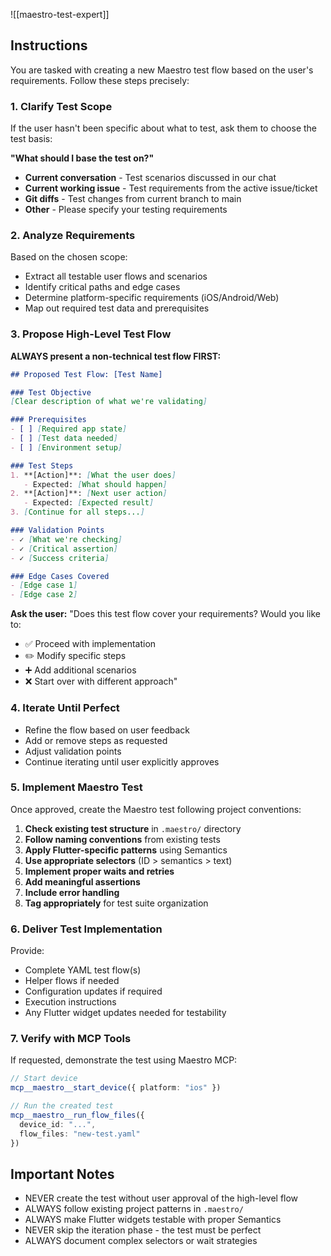 ![[maestro-test-expert]]

## Instructions

You are tasked with creating a new Maestro test flow based on the user's requirements. Follow these steps precisely:

### 1. Clarify Test Scope

If the user hasn't been specific about what to test, ask them to choose the test basis:

**"What should I base the test on?"**
- **Current conversation** - Test scenarios discussed in our chat
- **Current working issue** - Test requirements from the active issue/ticket
- **Git diffs** - Test changes from current branch to main
- **Other** - Please specify your testing requirements

### 2. Analyze Requirements

Based on the chosen scope:
- Extract all testable user flows and scenarios
- Identify critical paths and edge cases
- Determine platform-specific requirements (iOS/Android/Web)
- Map out required test data and prerequisites

### 3. Propose High-Level Test Flow

**ALWAYS present a non-technical test flow FIRST:**

```markdown
## Proposed Test Flow: [Test Name]

### Test Objective
[Clear description of what we're validating]

### Prerequisites
- [ ] [Required app state]
- [ ] [Test data needed]
- [ ] [Environment setup]

### Test Steps
1. **[Action]**: [What the user does]
   - Expected: [What should happen]
2. **[Action]**: [Next user action]
   - Expected: [Expected result]
3. [Continue for all steps...]

### Validation Points
- ✓ [What we're checking]
- ✓ [Critical assertion]
- ✓ [Success criteria]

### Edge Cases Covered
- [Edge case 1]
- [Edge case 2]
```

**Ask the user:**
"Does this test flow cover your requirements? Would you like to:
- ✅ Proceed with implementation
- ✏️ Modify specific steps
- ➕ Add additional scenarios
- ❌ Start over with different approach"

### 4. Iterate Until Perfect

- Refine the flow based on user feedback
- Add or remove steps as requested
- Adjust validation points
- Continue iterating until user explicitly approves

### 5. Implement Maestro Test

Once approved, create the Maestro test following project conventions:

1. **Check existing test structure** in `.maestro/` directory
2. **Follow naming conventions** from existing tests
3. **Apply Flutter-specific patterns** using Semantics
4. **Use appropriate selectors** (ID > semantics > text)
5. **Implement proper waits and retries**
6. **Add meaningful assertions**
7. **Include error handling**
8. **Tag appropriately** for test suite organization

### 6. Deliver Test Implementation

Provide:
- Complete YAML test flow(s)
- Helper flows if needed
- Configuration updates if required
- Execution instructions
- Any Flutter widget updates needed for testability

### 7. Verify with MCP Tools

If requested, demonstrate the test using Maestro MCP:
```typescript
// Start device
mcp__maestro__start_device({ platform: "ios" })

// Run the created test
mcp__maestro__run_flow_files({ 
  device_id: "...",
  flow_files: "new-test.yaml" 
})
```

## Important Notes

- NEVER create the test without user approval of the high-level flow
- ALWAYS follow existing project patterns in `.maestro/`
- ALWAYS make Flutter widgets testable with proper Semantics
- NEVER skip the iteration phase - the test must be perfect
- ALWAYS document complex selectors or wait strategies
